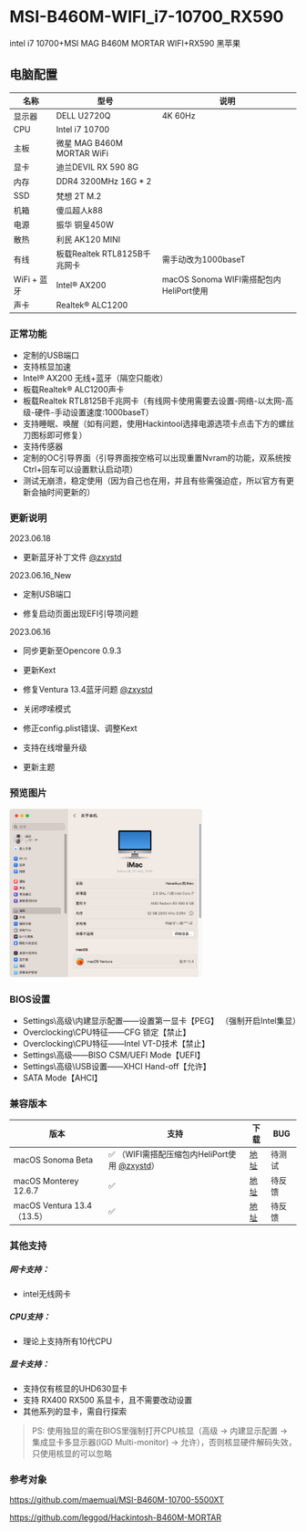 # MSI-B460M-WIFI_i7-10700_RX590
intel i7 10700+MSI MAG B460M MORTAR WIFI+RX590 黑苹果

## 电脑配置

| 名称        | 型号                         | 说明                                    |
| ----------- | ---------------------------- | --------------------------------------- |
| 显示器      | DELL U2720Q                  | 4K  60Hz                                |
| CPU         | Intel i7 10700               |                                         |
| 主板        | 微星 MAG B460M MORTAR WiFi   |                                         |
| 显卡        | 迪兰DEVIL RX 590 8G          |                                         |
| 内存        | DDR4 3200MHz 16G * 2         |                                         |
| SSD         | 梵想 2T M.2                  |                                         |
| 机箱        | 傻瓜超人k88                  |                                         |
| 电源        | 振华 铜皇450W                |                                         |
| 散热        | 利民 AK120 MINI              |                                         |
| 有线        | 板载Realtek RTL8125B千兆网卡 | 需手动改为1000baseT                     |
| WiFi + 蓝牙 | Intel® AX200                 | macOS Sonoma WIFI需搭配包内HeliPort使用 |
| 声卡        | Realtek® ALC1200             |                                         |

### **正常功能**

- 定制的USB端口
- 支持核显加速
- Intel® AX200 无线+蓝牙（隔空只能收）
- 板载Realtek® ALC1200声卡
- 板载Realtek RTL8125B千兆网卡（有线网卡使用需要去设置-网络-以太网-高级-硬件-手动设置速度:1000baseT）
- 支持睡眠、唤醒（如有问题，使用Hackintool选择电源选项卡点击下方的螺丝刀图标即可修复）
- 支持传感器
- 定制的OC引导界面（引导界面按空格可以出现重置Nvram的功能，双系统按Ctrl+回车可以设置默认启动项）
- 测试无崩溃，稳定使用（因为自己也在用，并且有些需强迫症，所以官方有更新会抽时间更新的）

### 更新说明

2023.06.18

- 更新蓝牙补丁文件 [@zxystd](https://github.com/zxystd/BrcmPatchRAM)

2023.06.16_New

- 定制USB端口

- 修复启动页面出现EFI引导项问题

2023.06.16

- 同步更新至Opencore 0.9.3


- 更新Kext
- 修复Ventura 13.4蓝牙问题 [@zxystd](https://github.com/zxystd/BrcmPatchRAM)
- 关闭啰嗦模式
- 修正config.plist错误、调整Kext
- 支持在线增量升级
- 更新主题

<h3>预览图片</h3>

<img src="https://github.com/Hakarikyo/MSI-B460M-MORTAR-WIFI-10700-RX590/blob/main/Picture/Ventura_13.4.png?raw=true" alt="Ventura_13.4" style="zoom: 33%;" />

### BIOS设置

* Settings\高级\内建显示配置——设置第一显卡【PEG】 （强制开启Intel集显）
* Overclocking\CPU特征——CFG 锁定【禁止】
* Overclocking\CPU特征——Intel VT-D技术【禁止】
* Settings\高级——BISO CSM/UEFI Mode【UEFI】
* Settings\高级\USB设置——XHCI Hand-off【允许】
* SATA Mode【AHCI】

### 兼容版本

| 版本                       | 支持                                                         | 下载                                                         | BUG    |
| -------------------------- | ------------------------------------------------------------ | ------------------------------------------------------------ | ------ |
| macOS Sonoma Beta          | ✅ （WIFI需搭配压缩包内HeliPort使用 [@zxystd](https://github.com/OpenIntelWireless/HeliPort)） | [地址](https://github.com/Hakarikyo/MSI-B460M-MORTAR-WIFI-10700-RX590/releases) | 待测试 |
| macOS Monterey 12.6.7      | ✅                                                            | [地址](https://github.com/Hakarikyo/MSI-B460M-MORTAR-WIFI-10700-RX590/releases) | 待反馈 |
| macOS Ventura 13.4（13.5） | ✅                                                            | [地址](https://github.com/Hakarikyo/MSI-B460M-MORTAR-WIFI-10700-RX590/releases) | 待反馈 |

### **其他支持**

##### 网卡支持：

- intel无线网卡

##### CPU支持：

- 理论上支持所有10代CPU

##### 显卡支持：

- 支持仅有核显的UHD630显卡
- 支持 RX400 RX500 系显卡，且不需要改动设置
- 其他系列的显卡，需自行探索

> PS: 使用独显的需在BIOS里强制打开CPU核显（高级 -> 内建显示配置 -> 集成显卡多显示器(IGD Multi-monitor) -> 允许），否则核显硬件解码失效，只使用核显的可以忽略

<h3>参考对象</h3>

https://github.com/maemual/MSI-B460M-10700-5500XT

https://github.com/leggod/Hackintosh-B460M-MORTAR
